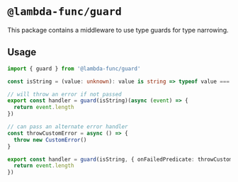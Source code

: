 # `@lambda-func/guard`

This package contains a middleware to use type guards for type narrowing.

## Usage

```typescript
import { guard } from '@lambda-func/guard'

const isString = (value: unknown): value is string => typeof value === 'string'

// will throw an error if not passed
export const handler = guard(isString)(async (event) => {
  return event.length
})

// can pass an alternate error handler
const throwCustomError = async () => {
  throw new CustomError()
}

export const handler = guard(isString, { onFailedPredicate: throwCustomError })(async (event) => {
  return event.length
})
```
